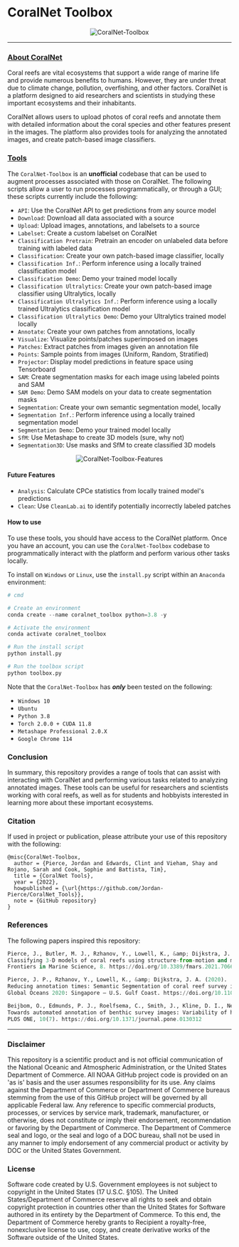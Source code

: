 # CoralNet Toolbox  


<p align="center">
  <img src="./Figures/CoralNet-Toolbox.png" alt="CoralNet-Toolbox">
</p>

---

### [**About CoralNet**](https://coralnet.ucsd.edu/source/)
Coral reefs are vital ecosystems that support a wide range of marine life and provide numerous 
benefits to humans. However, they are under threat due to climate change, pollution, overfishing, 
and other factors. CoralNet is a platform designed to aid researchers and scientists in studying 
these important ecosystems and their inhabitants.

CoralNet allows users to upload photos of coral reefs and annotate them with detailed information 
about the coral species and other features present in the images. The platform also provides tools 
for analyzing the annotated images, and create patch-based image classifiers. 

### [**Tools**](./Toolbox/README.md#coralnet-toolbox)

The `CoralNet-Toolbox` is an **unofficial** codebase that can be used to augment processes associated
with those on CoralNet. The following scripts allow a user to run processes programmatically, or through 
a GUI; these scripts currently include the following:

- `API`: Use the CoralNet API to get predictions from any source model
- `Download`: Download all data associated with a source
- `Upload`: Upload images, annotations, and labelsets to a source
- `Labelset`: Create a custom labelset on CoralNet
- `Classification Pretrain`: Pretrain an encoder on unlabeled data before training with labeled data
- `Classification`: Create your own patch-based image classifier, locally
- `Classification Inf.`: Perform inference using a locally trained classification model
- `Classification Demo`: Demo your trained model locally
- `Classification Ultralytics`: Create your own patch-based image classifier using Ultralytics, locally
- `Classification Ultralytics Inf.`: Perform inference using a locally trained Ultralytics classification model
- `Classification Ultralytics Demo`: Demo your Ultralytics trained model locally
- `Annotate`: Create your own patches from annotations, locally
- `Visualize`: Visualize points/patches superimposed on images
- `Patches`: Extract patches from images given an annotation file
- `Points`: Sample points from images (Uniform, Random, Stratified)
- `Projector`: Display model predictions in feature space using Tensorboard
- `SAM`: Create segmentation masks for each image using labeled points and SAM
- `SAM Demo`: Demo SAM models on your data to create segmentation masks
- `Segmentation`: Create your own semantic segmentation model, locally
- `Segmentation Inf.`: Perform inference using a locally trained segmentation model
- `Segmentation Demo`: Demo your trained model locally
- `SfM`: Use Metashape to create 3D models (sure, why not)
- `Segmentation3D`: Use masks and SfM to create classified 3D models


<p align="center">
  <img src="Figures/toolbox_gui.PNG" alt="CoralNet-Toolbox-Features">
</p>

#### **Future Features**
- `Analysis`: Calculate CPCe statistics from locally trained model's predictions
- `Clean`: Use `CleanLab.ai` to identify potentially incorrectly labeled patches

#### **How to use**
To use these tools, you should have access to the CoralNet platform. Once you have an account, 
you can use the `CoralNet-Toolbox` codebase to programmatically interact with the platform and perform 
various other tasks locally.

To install on `Windows` or `Linux`, use the `install.py` script within an `Anaconda` environment:
```python
# cmd

# Create an environment
conda create --name coralnet_toolbox python=3.8 -y

# Activate the environment
conda activate coralnet_toolbox

# Run the install script
python install.py

# Run the toolbox script
python toolbox.py
```

Note that the `CoralNet-Toolbox` has ***only*** been tested on the following:
- `Windows 10`
- `Ubuntu`
- `Python 3.8`
- `Torch 2.0.0 + CUDA 11.8`
- `Metashape Professional 2.0.X`
- `Google Chrome 114`

### **Conclusion**
In summary, this repository provides a range of tools that can assist with interacting with 
CoralNet and performing various tasks related to analyzing annotated images. These tools can be 
useful for researchers and scientists working with coral reefs, as well as for students and
hobbyists interested in learning more about these important ecosystems.

### Citation

If used in project or publication, please attribute your use of this repository with the following:
    
```
@misc{CoralNet-Toolbox,
  author = {Pierce, Jordan and Edwards, Clint and Vieham, Shay and Rojano, Sarah and Cook, Sophie and Battista, Tim},
  title = {CoralNet Tools},
  year = {2022},
  howpublished = {\url{https://github.com/Jordan-Pierce/CoralNet_Tools}},
  note = {GitHub repository}
}
```

### References  

The following papers inspired this repository:
```python
Pierce, J., Butler, M. J., Rzhanov, Y., Lowell, K., &amp; Dijkstra, J. A. (2021).
Classifying 3-D models of coral reefs using structure-from-motion and multi-view semantic segmentation.
Frontiers in Marine Science, 8. https://doi.org/10.3389/fmars.2021.706674

Pierce, J. P., Rzhanov, Y., Lowell, K., &amp; Dijkstra, J. A. (2020).
Reducing annotation times: Semantic Segmentation of coral reef survey images.
Global Oceans 2020: Singapore – U.S. Gulf Coast. https://doi.org/10.1109/ieeeconf38699.2020.9389163

Beijbom, O., Edmunds, P. J., Roelfsema, C., Smith, J., Kline, D. I., Neal, B. P., Dunlap, M. J., Moriarty, V., Fan, T.-Y., Tan, C.-J., Chan, S., Treibitz, T., Gamst, A., Mitchell, B. G., &amp; Kriegman, D. (2015).
Towards automated annotation of benthic survey images: Variability of human experts and operational modes of automation.
PLOS ONE, 10(7). https://doi.org/10.1371/journal.pone.0130312
```
---

### Disclaimer

This repository is a scientific product and is not official communication of the National 
Oceanic and Atmospheric Administration, or the United States Department of Commerce. All NOAA 
GitHub project code is provided on an 'as is' basis and the user assumes responsibility for its 
use. Any claims against the Department of Commerce or Department of Commerce bureaus stemming from 
the use of this GitHub project will be governed by all applicable Federal law. Any reference to 
specific commercial products, processes, or services by service mark, trademark, manufacturer, or 
otherwise, does not constitute or imply their endorsement, recommendation or favoring by the 
Department of Commerce. The Department of Commerce seal and logo, or the seal and logo of a DOC 
bureau, shall not be used in any manner to imply endorsement of any commercial product or activity 
by DOC or the United States Government.


### License 

Software code created by U.S. Government employees is not subject to copyright in the United States 
(17 U.S.C. §105). The United States/Department of Commerce reserve all rights to seek and obtain 
copyright protection in countries other than the United States for Software authored in its 
entirety by the Department of Commerce. To this end, the Department of Commerce hereby grants to 
Recipient a royalty-free, nonexclusive license to use, copy, and create derivative works of the 
Software outside of the United States.